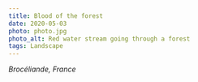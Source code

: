 ```yaml
---
title: Blood of the forest
date: 2020-05-03
photo: photo.jpg
photo_alt: Red water stream going through a forest
tags: Landscape
---
```


_Brocéliande, France_
